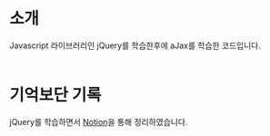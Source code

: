 # 소개
Javascript 라이브러리인 jQuery를 학습한후에 aJax를 학습한 코드입니다.
<br><br>
# 기억보단 기록
jQuery를 학습하면서 <a href="https://silicon-vegetable-8cc.notion.site/jQuery-e67203abb6c74a63b3f98100b3ed7338?pvs=4">Notion</a>을 통해 정리하였습니다.
